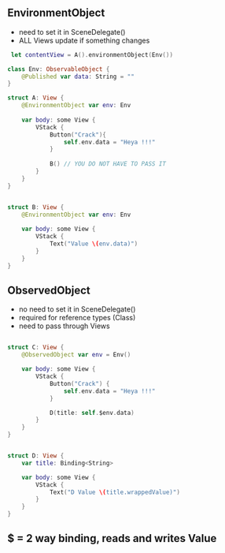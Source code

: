 ## EnvironmentObject
* need to set it in SceneDelegate()
* ALL Views update if something changes
```swift
 let contentView = A().environmentObject(Env())
 ```
 
```swift
class Env: ObservableObject {
    @Published var data: String = ""
}
```


```swift
struct A: View {
    @EnvironmentObject var env: Env
    
    var body: some View {
        VStack {
            Button("Crack"){
                self.env.data = "Heya !!!"
            }
            
            B() // YOU DO NOT HAVE TO PASS IT
        }
    }
}


struct B: View {
    @EnvironmentObject var env: Env
    
    var body: some View {
        VStack {
            Text("Value \(env.data)")
        }
    }
}

```

## ObservedObject
* no need to set it in SceneDelegate()
* required for reference types (Class)
* need to pass through Views


```swift

struct C: View {
    @ObservedObject var env = Env()

    var body: some View {
        VStack {
            Button("Crack") {
                self.env.data = "Heya !!!"
            }

            D(title: self.$env.data)
        }
    }
}


struct D: View {
    var title: Binding<String>

    var body: some View {
        VStack {
            Text("D Value \(title.wrappedValue)")
        }
    }
}
```
## $ = 2 way binding, reads and writes Value
